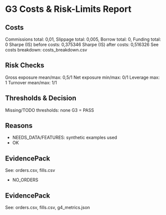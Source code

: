 # G3 Costs & Risk-Limits Report

## Costs
Commissions total: 0,01, Slippage total: 0,005, Borrow total: 0, Funding total: 0
Sharpe (IS) before costs: 
0,375346
Sharpe (IS) after costs: 
0,516326
See costs breakdown: 
costs_breakdown.csv

## Risk Checks
Gross exposure mean/max: 0,5/1
Net exposure min/max: 0/1
Leverage max: 1
Turnover mean/max: 1/1

## Thresholds & Decision
Missing/TODO thresholds: 
none
G3 = PASS

## Reasons
- NEEDS_DATA/FEATURES: synthetic examples used
- OK

## EvidencePack
See: orders.csv, fills.csv
- NO_ORDERS

## EvidencePack
See: orders.csv, fills.csv, g4_metrics.json
